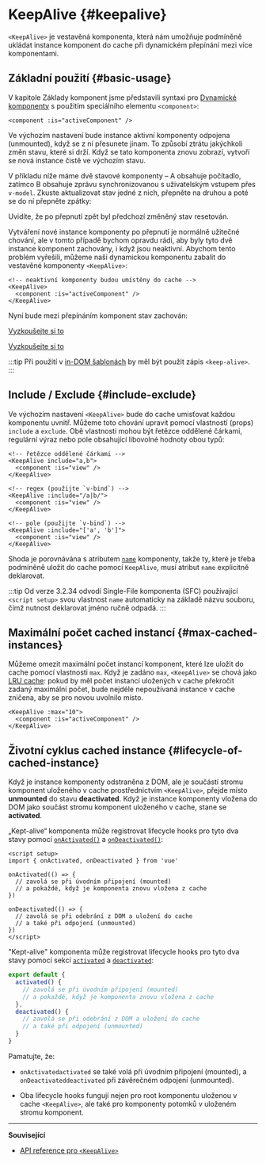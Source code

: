 <script setup>
import SwitchComponent from './keep-alive-demos/SwitchComponent.vue'
</script>

# KeepAlive {#keepalive}

`<KeepAlive>` je vestavěná komponenta, která nám umožňuje podmíněně ukládat instance komponent do cache při dynamickém přepínání mezi více komponentami.

## Základní použití {#basic-usage}

V kapitole Základy komponent jsme představili syntaxi pro [Dynamické komponenty](/guide/essentials/component-basics#dynamic-components) s&nbsp;použitím speciálního elementu `<component>`:

```vue-html
<component :is="activeComponent" />
```

Ve výchozím nastavení bude instance aktivní komponenty odpojena (unmounted), když se z ní přesunete jinam. To způsobí ztrátu jakýchkoli změn stavu, které si drží. Když se tato komponenta znovu zobrazí, vytvoří se nová instance čistě ve výchozím stavu.

V příkladu níže máme dvě stavové komponenty – A obsahuje počítadlo, zatímco B obsahuje zprávu synchronizovanou s uživatelským vstupem přes `v-model`. Zkuste aktualizovat stav jedné z nich, přepněte na druhou a poté se do ní přepněte zpátky:

<SwitchComponent />

Uvidíte, že po přepnutí zpět byl předchozí změněný stav resetován.

Vytváření nové instance komponenty po přepnutí je normálně užitečné chování, ale v&nbsp;tomto případě bychom opravdu rádi, aby byly tyto dvě instance komponent zachovány, i když jsou neaktivní. Abychom tento problém vyřešili, můžeme naši dynamickou komponentu zabalit  do vestavěné komponenty `<KeepAlive>`:

```vue-html
<!-- neaktivní komponenty budou umístěny do cache -->
<KeepAlive>
  <component :is="activeComponent" />
</KeepAlive>
```

Nyní bude mezi přepínáním komponent stav zachován:

<SwitchComponent use-KeepAlive />

<div class="composition-api">

[Vyzkoušejte si to](https://play.vuejs.org/#eNqtUsFOwzAM/RWrl4IGC+cqq2h3RFw495K12YhIk6hJi1DVf8dJSllBaAJxi+2XZz8/j0lhzHboeZIl1NadMA4sd73JKyVaozsHI9hnJqV+feJHmODY6RZS/JEuiL1uTTEXtiREnnINKFeAcgZUqtbKOqj7ruPKwe6s2VVguq4UJXEynAkDx1sjmeMYAdBGDFBLZu2uShre6ioJeaxIduAyp0KZ3oF7MxwRHWsEQmC4bXXDJWbmxpjLBiZ7DwptMUFyKCiJNP/BWUbO8gvnA+emkGKIgkKqRrRWfh+Z8MIWwpySpfbxn6wJKMGV4IuSs0UlN1HVJae7bxYvBuk+2IOIq7sLnph8P9u5DJv5VfpWWLaGqTzwZTCOM/M0IaMvBMihd04ruK+lqF/8Ajxms8EFbCiJxR8khsP6ncQosLWnWV6a/kUf2nqu75Fby04chA0iPftaYryhz6NBRLjdtajpHZTWPio=)

</div>
<div class="options-api">

[Vyzkoušejte si to](https://play.vuejs.org/#eNqtU8tugzAQ/JUVl7RKWveMXFTIseofcHHAiawasPxArRD/3rVNSEhbpVUrIWB3x7PM7jAkuVL3veNJmlBTaaFsVraiUZ22sO0alcNedw2s7kmIPHS1ABQLQDEBAMqWvwVQzffMSQuDz1aI6VreWpPCEBtsJppx4wE1s+zmNoIBNLdOt8cIjzut8XAKq3A0NAIY/QNveFEyi8DA8kZJZjlGALQWPVSSGfNYJjVvujIJeaxItuMyo6JVzoJ9VxwRmtUCIdDfNV3NJWam5j7HpPOY8BEYkwxySiLLP1AWkbK4oHzmXOVS9FFOSM3jhFR4WTNfRslcO54nSwJKcCD4RsnZmJJNFPXJEl8t88quOuc39fCrHalsGyWcnJL62apYNoq12UQ8DLEFjCMy+kKA7Jy1XQtPlRTVqx+Jx6zXOJI1JbH4jejg3T+KbswBzXnFlz9Tjes/V/3CjWEHDsL/OYNvdCE8Wu3kLUQEhy+ljh+brFFu)

</div>

:::tip
Při použití v [in-DOM šablonách](/guide/essentials/component-basics#in-dom-template-parsing-caveats) by měl být použit zápis `<keep-alive>`.
:::

## Include / Exclude {#include-exclude}

Ve výchozím nastavení `<KeepAlive>` bude do cache umisťovat každou komponentu uvnitř. Můžeme toto chování upravit pomocí vlastností (props) `include` a `exclude`. Obě vlastnosti mohou být řetězce oddělené čárkami, regulární výraz nebo pole obsahující libovolné hodnoty obou typů:

```vue-html
<!-- řetězce oddělené čárkami -->
<KeepAlive include="a,b">
  <component :is="view" />
</KeepAlive>

<!-- regex (použijte `v-bind`) -->
<KeepAlive :include="/a|b/">
  <component :is="view" />
</KeepAlive>

<!-- pole (použijte `v-bind`) -->
<KeepAlive :include="['a', 'b']">
  <component :is="view" />
</KeepAlive>
```

Shoda je porovnávána s atributem [`name`](/api/options-misc#name) komponenty, takže ty, které je třeba podmíněně uložit do cache pomocí `KeepAlive`, musí atribut `name` explicitně deklarovat.

:::tip
Od verze 3.2.34 odvodí Single-File komponenta (SFC) používající `<script setup>` svou vlastnost `name` automaticky na základě názvu souboru, čímž nutnost deklarovat jméno ručně odpadá.
:::

## Maximální počet cached instancí {#max-cached-instances}

Můžeme omezit maximální počet instancí komponent, které lze uložit do cache pomocí vlastnosti `max`. Když je zadáno `max`, `<KeepAlive>` se chová jako [LRU cache](<https://en.wikipedia.org/wiki/Cache_replacement_policies#Least_recently_used_(LRU)>): pokud by měl počet instancí uložených v cache překročit zadaný maximální počet, bude nejdéle nepoužívaná instance v cache zničena, aby se pro novou uvolnilo místo.

```vue-html
<KeepAlive :max="10">
  <component :is="activeComponent" />
</KeepAlive>
```

## Životní cyklus cached instance {#lifecycle-of-cached-instance}

Když je instance komponenty odstraněna z DOM, ale je součástí stromu komponent uloženého v cache prostřednictvím `<KeepAlive>`, přejde místo **unmounted** do stavu **deactivated**. Když je instance komponenty vložena do DOM jako součást stromu komponent uloženého v cache, stane se **activated**.

<div class="composition-api">

„Kept-alive“ komponenta může registrovat lifecycle hooks pro tyto dva stavy pomocí [`onActivated()`](/api/composition-api-lifecycle#onactivated) a [`onDeactivated()`](/api/composition-api-lifecycle#ondeactivated):

```vue
<script setup>
import { onActivated, onDeactivated } from 'vue'

onActivated(() => {
  // zavolá se při úvodním připojení (mounted)
  // a pokaždé, když je komponenta znovu vložena z cache
})

onDeactivated(() => {
  // zavolá se při odebrání z DOM a uložení do cache
  // a také při odpojení (unmounted)
})
</script>
```

</div>
<div class="options-api">

"Kept-alive" komponenta může registrovat lifecycle hooks pro tyto dva stavy pomocí sekcí [`activated`](/api/options-lifecycle#activated) a [`deactivated`](/api/options-lifecycle#deactivated):

```js
export default {
  activated() {
    // zavolá se při úvodním připojení (mounted)
    // a pokaždé, když je komponenta znovu vložena z cache
  },
  deactivated() {
    // zavolá se při odebrání z DOM a uložení do cache
    // a také při odpojení (unmounted)
  }
}
```

</div>

Pamatujte, že:

- <span class="composition-api">`onActivated`</span><span class="options-api">`activated`</span> se také volá při úvodním připojení (mounted), a <span class="composition-api">`onDeactivated`</span><span class="options-api">`deactivated`</span> při závěrečném odpojení (unmounted).

- Oba lifecycle hooks fungují nejen pro root komponentu uloženou v cache `<KeepAlive>`, ale také pro komponenty potomků v uloženém stromu komponent.

---

**Související**

- [API reference pro `<KeepAlive>`](/api/built-in-components#keepalive)
